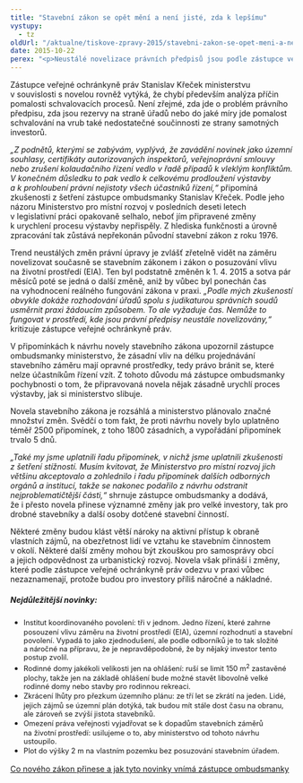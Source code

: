 ```yaml
---
title: "Stavební zákon se opět mění a není jisté, zda k lepšímu"
vystupy:
  - tz
oldUrl: "/aktualne/tiskove-zpravy-2015/stavebni-zakon-se-opet-meni-a-neni-jiste-zda-k-lepsimu"
date: 2015-10-22
perex: "<p>Neustálé novelizace právních předpisů jsou podle zástupce veřejné ochránkyně práv Stanislava Křečka kontraproduktivní. Platí to i pro stavebnictví, kde Ministerstvo pro místní rozvoj připravilo už třetí zásadní novelu za posledních osm let. I tato, aktuálně projednávaná, má podle ministerstva urychlit proces výstavby. Vzhledem k tomu, že ke stejnému cíli měly vést i obě předchozí novely, vyvolává to otázku po smysluplnosti častých změn.</p>"
---
```


<!-- imported from the old website -->

<p>Zástupce veřejné ochránkyně práv Stanislav Křeček ministerstvu v souvislosti s novelou rovněž vytýká, že chybí především analýza příčin pomalosti schvalovacích procesů. Není zřejmé, zda jde o problém právního předpisu, zda jsou rezervy na straně úřadů nebo do jaké míry jde pomalost schvalování na vrub také nedostatečné součinnosti ze strany samotných investorů. </p> <p><i>„Z podnětů, kterými se zabývám, vyplývá, že zavádění novinek jako územní souhlasy, certifikáty autorizovaných inspektorů, veřejnoprávní smlouvy nebo zrušení kolaudačního řízení vedlo v řadě případů k vleklým konfliktům. V konečném důsledku to pak vedlo k celkovému prodloužení výstavby a k prohloubení právní nejistoty všech účastníků řízení,“</i> připomíná zkušenosti z šetření zástupce ombudsmanky Stanislav Křeček. Podle jeho názoru Ministerstvo pro místní rozvoj v posledních deseti letech v legislativní práci opakovaně selhalo, neboť jím připravené změny k urychlení procesu výstavby nepřispěly. Z hlediska funkčnosti a úrovně zpracování tak zůstává nepřekonán původní stavební zákon z roku 1976.</p> <p>Trend neustálých změn právní úpravy je zvlášť zřetelně vidět na záměru novelizovat současně se stavebním zákonem i zákon o posuzování vlivu na životní prostředí (EIA). Ten byl podstatně změněn k 1. 4. 2015 a sotva pár měsíců poté se jedná o další změně, aniž by vůbec byl ponechán čas na vyhodnocení reálného fungování zákona v praxi. <i>„Podle mých zkušeností obvykle dokáže rozhodování úřadů spolu s judikaturou správních soudů usměrnit praxi žádoucím způsobem. To ale vyžaduje čas. Nemůže to fungovat v prostředí, kde jsou právní předpisy neustále novelizovány,“</i> kritizuje zástupce veřejné ochránkyně práv.</p> <p>V připomínkách k návrhu novely stavebního zákona upozornil zástupce ombudsmanky ministerstvo, že zásadní vliv na délku projednávání stavebního záměru mají opravné prostředky, tedy právo bránit se, které nelze účastníkům řízení vzít. Z tohoto důvodu má zástupce ombudsmanky pochybnosti o tom, že připravovaná novela nějak zásadně urychlí proces výstavby, jak si ministerstvo slibuje.</p> <p>Novela stavebního zákona je rozsáhlá a ministerstvo plánovalo značné množství změn. Svědčí o tom fakt, že proti návrhu novely bylo uplatněno téměř 2500 připomínek, z toho 1800 zásadních, a vypořádání připomínek trvalo 5 dnů.</p> <p><i>„Také my jsme uplatnili řadu připomínek, v nichž jsme uplatnili zkušenosti z šetření stížností. Musím kvitovat, že Ministerstvo pro místní rozvoj jich většinu akceptovalo a zohlednilo i řadu připomínek dalších odborných orgánů a institucí, takže se nakonec podařilo z návrhu odstranit nejproblematičtější části,“</i> shrnuje zástupce ombudsmanky a dodává, že i přesto novela přinese významné změny jak pro velké investory, tak pro drobné stavebníky a další osoby dotčené stavební činností.</p> <p>Některé změny budou klást větší nároky na aktivní přístup k obraně vlastních zájmů, na obezřetnost lidí ve vztahu ke stavebním činnostem v okolí. Některé další změny mohou být zkouškou pro samosprávy obcí a jejich odpovědnost za urbanistický rozvoj. Novela však přináší i změny, které podle zástupce veřejné ochránkyně práv odezvu v praxi vůbec nezaznamenají, protože budou pro investory příliš náročné a nákladné.</p> <h5>Nejdůležitější novinky:</h5> <p></p><ul><li><span style="line-height: 17.92px; font-size: 12.8px;">Institut koordinovaného povolení: tři v jednom. Jedno řízení, které zahrne posouzení vlivu záměru na životní prostředí (EIA), územní rozhodnutí a stavební povolení. Vypadá to jako zjednodušení, ale podle odborníků je to tak složité a náročné na přípravu, že je nepravděpodobné, že by nějaký investor tento postup zvolil.</span></li><li><span style="line-height: 17.92px; font-size: 12.8px;">Rodinné domy jakékoli velikosti jen na ohlášení: ruší se limit 150 m<sup>2</sup> zastavěné plochy, takže jen na základě ohlášení bude možné stavět libovolně velké rodinné domy nebo stavby pro rodinnou rekreaci.</span></li><li><span style="line-height: 17.92px; font-size: 12.8px;">Zkrácení lhůty pro přezkum územního plánu: ze tří let se zkrátí na jeden. Lidé, jejich zájmů se územní plán dotýká, tak budou mít stále dost času na obranu, ale zároveň se zvýší jistota stavebníků.</span></li><li><span style="line-height: 17.92px; font-size: 12.8px;">Omezení práva veřejnosti vyjadřovat se k dopadům stavebních záměrů na životní prostředí: usilujeme o to, aby ministerstvo od tohoto návrhu ustoupilo.</span></li><li><span style="line-height: 17.92px; font-size: 12.8px;">Plot do výšky 2 m na vlastním pozemku bez posuzování stavebním úřadem.</span></li></ul><p><a href="/aktualne/tiskove-zpravy-2015/novinky-planovane-ve-stavebnim-zakone/">Co nového zákon přinese a jak tyto novinky vnímá zástupce ombudsmanky</a></p>
